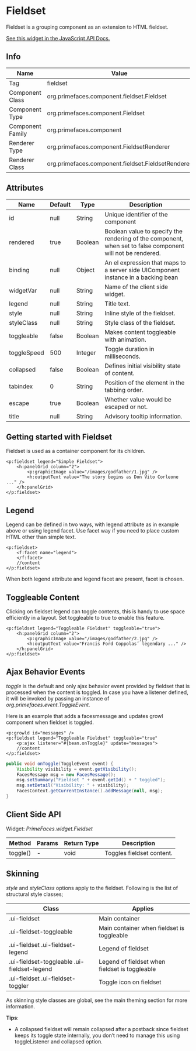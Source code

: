 # Fieldset

Fieldset is a grouping component as an extension to HTML fieldset.

[See this widget in the JavaScript API Docs.](../jsdocs/classes/primefaces.widget.fieldset.html)

## Info

| Name | Value |
| --- | --- |
| Tag | fieldset
| Component Class | org.primefaces.component.fieldset.Fieldset
| Component Type | org.primefaces.component.Fieldset
| Component Family | org.primefaces.component |
| Renderer Type | org.primefaces.component.FieldsetRenderer
| Renderer Class | org.primefaces.component.fieldset.FieldsetRenderer

## Attributes

| Name | Default | Type | Description |
| --- | --- | --- | --- |
| id | null | String | Unique identifier of the component
| rendered | true | Boolean | Boolean value to specify the rendering of the component, when set to false component will not be rendered.
| binding | null | Object | An el expression that maps to a server side UIComponent instance in a backing bean
| widgetVar | null | String | Name of the client side widget.
| legend | null | String | Title text.
| style | null | String | Inline style of the fieldset.
| styleClass | null | String | Style class of the fieldset.
| toggleable | false | Boolean | Makes content toggleable with animation.
| toggleSpeed | 500 | Integer | Toggle duration in milliseconds.
| collapsed | false | Boolean | Defines initial visibility state of content.
| tabindex | 0 | String | Position of the element in the tabbing order.
| escape | true | Boolean | Whether value would be escaped or not.
| title | null | String | Advisory tooltip information.

## Getting started with Fieldset
Fieldset is used as a container component for its children.

```xhtml
<p:fieldset legend="Simple Fieldset">
    <h:panelGrid column="2">
        <p:graphicImage value="/images/godfather/1.jpg" />
        <h:outputText value="The story begins as Don Vito Corleone ..." />
    </h:panelGrid>
</p:fieldset>
```
## Legend
Legend can be defined in two ways, with legend attribute as in example above or using legend
facet. Use facet way if you need to place custom HTML other than simple text.

```xhtml
<p:fieldset>
    <f:facet name="legend">
    </f:facet>
    //content
</p:fieldset>
```
When both legend attribute and legend facet are present, facet is chosen.

## Toggleable Content
Clicking on fieldset legend can toggle contents, this is handy to use space efficiently in a layout. Set
toggleable to true to enable this feature.

```xhtml
<p:fieldset legend="Toggleable Fieldset" toggleable="true">
    <h:panelGrid column="2">
        <p:graphicImage value="/images/godfather/2.jpg" />
        <h:outputText value="Francis Ford Coppolas’ legendary ..." />
    </h:panelGrid>
</p:fieldset>
```

## Ajax Behavior Events
_toggle_ is the default and only ajax behavior event provided by fieldset that is processed when the
content is toggled. In case you have a listener defined, it will be invoked by passing an instance of
_org.primefaces.event.ToggleEvent._

Here is an example that adds a facesmessage and updates growl component when fieldset is
toggled.

```xhtml
<p:growld id="messages" />
<p:fieldset legend="Toggleable Fieldset" toggleable="true"
    <p:ajax listener="#{bean.onToggle}" update="messages">
    //content
</p:fieldset>
```
```java
public void onToggle(ToggleEvent event) {
    Visibility visibility = event.getVisibility();
    FacesMessage msg = new FacesMessage();
    msg.setSummary("Fieldset " + event.getId() + " toggled");
    msg.setDetail("Visibility: " + visibility);
    FacesContext.getCurrentInstance().addMessage(null, msg);
}
```
## Client Side API
Widget: _PrimeFaces.widget.Fieldset_

| Method | Params | Return Type | Description |
| --- | --- | --- | --- |
| toggle() | - | void | Toggles fieldset content.

## Skinning
_style_ and _styleClass_ options apply to the fieldset. Following is the list of structural style classes;


| Class | Applies |
| --- | --- |
| .ui-fieldset | Main container
| .ui-fieldset-toggleable | Main container when fieldset is toggleable
| .ui-fieldset .ui-fieldset-legend | Legend of fieldset
| .ui-fieldset-toggleable .ui-fieldset-legend | Legend of fieldset when fieldset is toggleable
| .ui-fieldset .ui-fieldset-toggler | Toggle icon on fieldset

As skinning style classes are global, see the main theming section for more information.

**Tips**:

- A collapsed fieldset will remain collapsed after a postback since fieldset keeps its toggle state
    internally, you don’t need to manage this using toggleListener and collapsed option.

